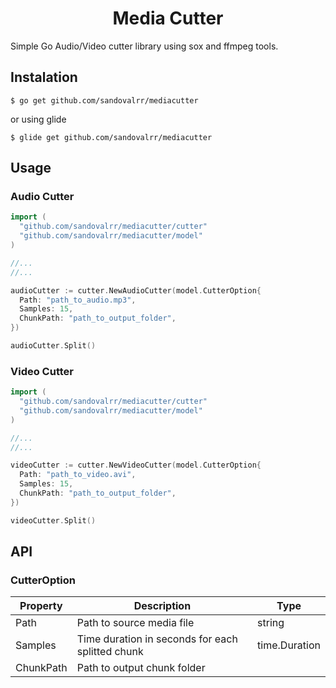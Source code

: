 <h1 align="center">Media Cutter</h1>

Simple Go Audio/Video cutter library using sox and ffmpeg tools.

## Instalation

```text
$ go get github.com/sandovalrr/mediacutter
```

or using glide

```text
$ glide get github.com/sandovalrr/mediacutter
```

## Usage

### Audio Cutter

```go
import (
  "github.com/sandovalrr/mediacutter/cutter"
  "github.com/sandovalrr/mediacutter/model"
)

//...
//...

audioCutter := cutter.NewAudioCutter(model.CutterOption{
  Path: "path_to_audio.mp3",
  Samples: 15,
  ChunkPath: "path_to_output_folder",
})

audioCutter.Split()

```

### Video Cutter

```go
import (
  "github.com/sandovalrr/mediacutter/cutter"
  "github.com/sandovalrr/mediacutter/model"
)

//...
//...

videoCutter := cutter.NewVideoCutter(model.CutterOption{
  Path: "path_to_video.avi",
  Samples: 15,
  ChunkPath: "path_to_output_folder",
})

videoCutter.Split()
```

## API

### CutterOption

| Property  | Description                                      | Type          |
| --------- | ------------------------------------------------ | ------------- |
| Path      | Path to source media file                        | string        |
| Samples   | Time duration in seconds for each splitted chunk | time.Duration |
| ChunkPath | Path to output chunk folder                      |

